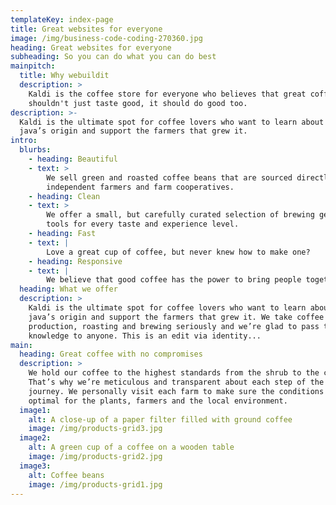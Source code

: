 ```yaml
---
templateKey: index-page
title: Great websites for everyone
image: /img/business-code-coding-270360.jpg
heading: Great websites for everyone
subheading: So you can do what you can do best
mainpitch:
  title: Why webuildit
  description: >
    Kaldi is the coffee store for everyone who believes that great coffee
    shouldn't just taste good, it should do good too.
description: >-
  Kaldi is the ultimate spot for coffee lovers who want to learn about their
  java’s origin and support the farmers that grew it.
intro:
  blurbs:
    - heading: Beautiful
    - text: >
        We sell green and roasted coffee beans that are sourced directly from
        independent farmers and farm cooperatives.
    - heading: Clean
    - text: >
        We offer a small, but carefully curated selection of brewing gear and
        tools for every taste and experience level.
    - heading: Fast
    - text: |
        Love a great cup of coffee, but never knew how to make one?
    - heading: Responsive
    - text: |
        We believe that good coffee has the power to bring people together.
  heading: What we offer
  description: >
    Kaldi is the ultimate spot for coffee lovers who want to learn about their
    java’s origin and support the farmers that grew it. We take coffee
    production, roasting and brewing seriously and we’re glad to pass that
    knowledge to anyone. This is an edit via identity...
main:
  heading: Great coffee with no compromises
  description: >
    We hold our coffee to the highest standards from the shrub to the cup.
    That’s why we’re meticulous and transparent about each step of the coffee’s
    journey. We personally visit each farm to make sure the conditions are
    optimal for the plants, farmers and the local environment.
  image1:
    alt: A close-up of a paper filter filled with ground coffee
    image: /img/products-grid3.jpg
  image2:
    alt: A green cup of a coffee on a wooden table
    image: /img/products-grid2.jpg
  image3:
    alt: Coffee beans
    image: /img/products-grid1.jpg
---
```


